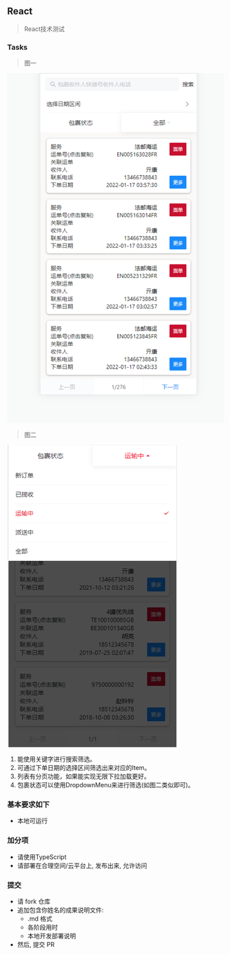 ## React

> React技术测试


### Tasks

> 图一

![](./screenshot/16443938469871.png)

> 图二

![](./screenshot/1644394435399.png)


1. 能使用关键字进行搜索筛选。
2. 可通过下单日期的选择区间筛选出来对应的Item。
3. 列表有分页功能，如果能实现无限下拉加载更好。
4. 包裹状态可以使用DropdownMenu来进行筛选(如图二类似即可)。


### 基本要求如下

- 本地可运行

### 加分项

- 请使用TypeScript
- 请部署在合理空间/云平台上, 发布出来, 允许访问


### 提交

- 请 fork 仓库
- 追加包含你姓名的成果说明文件:
    + .md 格式
    + 各阶段用时
    + 本地开发部署说明
- 然后, 提交 PR